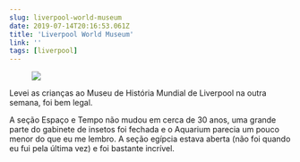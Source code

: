 ```yaml
---
slug: liverpool-world-museum
date: 2019-07-14T20:16:53.061Z
title: 'Liverpool World Museum'
link: ''
tags: [liverpool]
---
```


<figure><img src="/images/2019-07-14-liverpool-world-museum-0.jpeg"></figure>

Levei as crianças ao Museu de História Mundial de Liverpool na outra semana, foi bem legal.

A seção Espaço e Tempo não mudou em cerca de 30 anos, uma grande parte do gabinete de insetos foi fechada e o Aquarium parecia um pouco menor do que eu me lembro. A seção egípcia estava aberta (não foi quando eu fui pela última vez) e foi bastante incrível.
